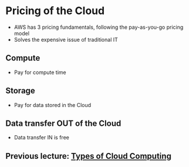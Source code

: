 # Pricing of the Cloud

- AWS has 3 pricing fundamentals, following the pay-as-you-go pricing
model
- Solves the expensive issue of traditional IT

## Compute

- Pay for compute time

## Storage

- Pay for data stored in the Cloud

## Data transfer OUT of the Cloud

- Data transfer IN is free

## Previous lecture: [Types of Cloud Computing](types-of-cloud.md)
